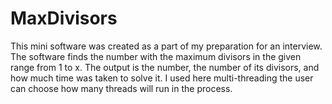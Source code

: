 # MaxDivisors
This mini software was created as a part of my preparation for an interview.
The software finds the number with the maximum divisors in the given range from 1 to x.
The output is the number, the number of its divisors, and how much time was taken to solve it.
I used here multi-threading the user can choose how many threads will run in the process.
